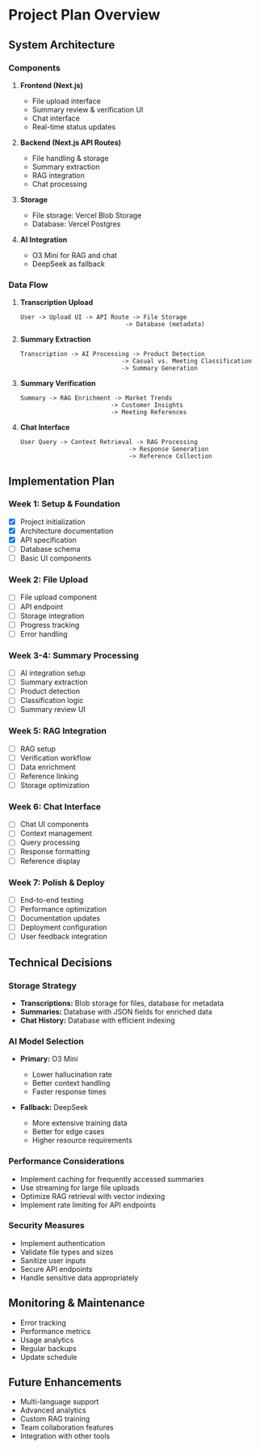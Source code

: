 # Project Plan Overview

## System Architecture

### Components
1. **Frontend (Next.js)**
   - File upload interface
   - Summary review & verification UI
   - Chat interface
   - Real-time status updates

2. **Backend (Next.js API Routes)**
   - File handling & storage
   - Summary extraction
   - RAG integration
   - Chat processing

3. **Storage**
   - File storage: Vercel Blob Storage
   - Database: Vercel Postgres

4. **AI Integration**
   - O3 Mini for RAG and chat
   - DeepSeek as fallback

### Data Flow
1. **Transcription Upload**
   ```
   User -> Upload UI -> API Route -> File Storage
                                -> Database (metadata)
   ```

2. **Summary Extraction**
   ```
   Transcription -> AI Processing -> Product Detection
                               -> Casual vs. Meeting Classification
                               -> Summary Generation
   ```

3. **Summary Verification**
   ```
   Summary -> RAG Enrichment -> Market Trends
                            -> Customer Insights
                            -> Meeting References
   ```

4. **Chat Interface**
   ```
   User Query -> Context Retrieval -> RAG Processing
                                 -> Response Generation
                                 -> Reference Collection
   ```

## Implementation Plan

### Week 1: Setup & Foundation
- [x] Project initialization
- [x] Architecture documentation
- [x] API specification
- [ ] Database schema
- [ ] Basic UI components

### Week 2: File Upload
- [ ] File upload component
- [ ] API endpoint
- [ ] Storage integration
- [ ] Progress tracking
- [ ] Error handling

### Week 3-4: Summary Processing
- [ ] AI integration setup
- [ ] Summary extraction
- [ ] Product detection
- [ ] Classification logic
- [ ] Summary review UI

### Week 5: RAG Integration
- [ ] RAG setup
- [ ] Verification workflow
- [ ] Data enrichment
- [ ] Reference linking
- [ ] Storage optimization

### Week 6: Chat Interface
- [ ] Chat UI components
- [ ] Context management
- [ ] Query processing
- [ ] Response formatting
- [ ] Reference display

### Week 7: Polish & Deploy
- [ ] End-to-end testing
- [ ] Performance optimization
- [ ] Documentation updates
- [ ] Deployment configuration
- [ ] User feedback integration

## Technical Decisions

### Storage Strategy
- **Transcriptions:** Blob storage for files, database for metadata
- **Summaries:** Database with JSON fields for enriched data
- **Chat History:** Database with efficient indexing

### AI Model Selection
- **Primary:** O3 Mini
  - Lower hallucination rate
  - Better context handling
  - Faster response times

- **Fallback:** DeepSeek
  - More extensive training data
  - Better for edge cases
  - Higher resource requirements

### Performance Considerations
- Implement caching for frequently accessed summaries
- Use streaming for large file uploads
- Optimize RAG retrieval with vector indexing
- Implement rate limiting for API endpoints

### Security Measures
- Implement authentication
- Validate file types and sizes
- Sanitize user inputs
- Secure API endpoints
- Handle sensitive data appropriately

## Monitoring & Maintenance
- Error tracking
- Performance metrics
- Usage analytics
- Regular backups
- Update schedule

## Future Enhancements
- Multi-language support
- Advanced analytics
- Custom RAG training
- Team collaboration features
- Integration with other tools 